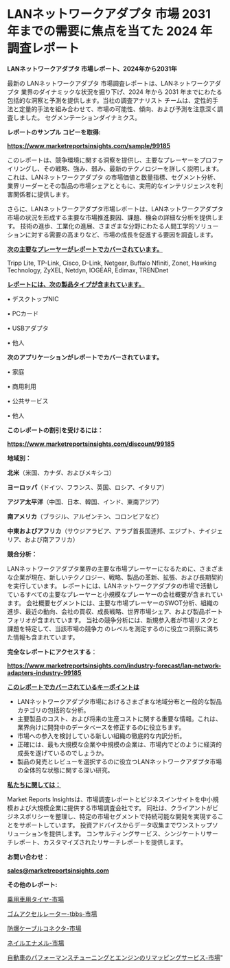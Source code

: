 # LANネットワークアダプタ 市場 2031 年までの需要に焦点を当てた 2024 年調査レポート

<strong>LANネットワークアダプタ 市場レポート、2024年から2031年</strong>

最新の LANネットワークアダプタ 市場調査レポートは、LANネットワークアダプタ 業界のダイナミックな状況を掘り下げ、2024 年から 2031 年までにわたる包括的な洞察と予測を提供します。当社の調査アナリスト チームは、定性的手法と定量的手法を組み合わせて、市場の可能性、傾向、および予測を注意深く調査しました。 セグメンテーションダイナミクス。



<strong>レポートのサンプル コピーを取得:</strong> <a href=https://www.marketreportsinsights.com/sample/99185>

<strong><u>https://www.marketreportsinsights.com/sample/99185</u></strong></a>

このレポートは、競争環境に関する洞察を提供し、主要なプレーヤーをプロファイリングし、その戦略、強み、弱み、最新のテクノロジーを詳しく説明します。 これは、LANネットワークアダプタ の市場価値と数量指標、セグメント分析、業界リーダーとその製品の市場シェアとともに、実用的なインテリジェンスを利害関係者に提供します。

さらに、LANネットワークアダプタ市場レポートは、LANネットワークアダプタ市場の状況を形成する主要な市場推進要因、課題、機会の詳細な分析を提供します。 技術の進歩、工業化の進展、さまざまな分野にわたる人間工学的ソリューションに対する需要の高まりなど、市場の成長を促進する要因を調査します。



<strong><u>次の主要なプレーヤーがレポートでカバーされています。</u></strong>

Tripp Lite, TP-Link, Cisco, D-Link, Netgear, Buffalo Nfiniti, Zonet, Hawking Technology, ZyXEL, Netdyn, IOGEAR, Edimax, TRENDnet



<strong><u><b>レポートには、次の製品タイプが含まれています。</b></u></strong>

• デスクトップNIC

• PCカード

• USBアダプタ

• 他人



<strong><b>次のアプリケーションがレポートでカバーされています。</b></strong>

• 家庭

• 商用利用

• 公共サービス

• 他人



<strong><b>このレポートの割引を受けるには：</b></strong><a href=https://www.marketreportsinsights.com/discount/99185>

<strong><u>https://www.marketreportsinsights.com/discount/99185</u></strong></a>



<strong>地域別：</strong>



<strong>北米</strong>（米国、カナダ、およびメキシコ）



<strong>ヨーロッパ</strong>（ドイツ、フランス、英国、ロシア、イタリア）



<strong>アジア太平洋</strong>（中国、日本、韓国、インド、東南アジア）



<strong>南アメリカ</strong>（ブラジル、アルゼンチン、コロンビアなど）



<strong>中東およびアフリカ</strong>（サウジアラビア、アラブ首長国連邦、エジプト、ナイジェリア、および南アフリカ）



<strong>競合分析：</strong>

LANネットワークアダプタ業界の主要な市場プレーヤーになるために、さまざまな企業が現在、新しいテクノロジー、戦略、製品の革新、拡張、および長期契約を実行しています。 レポートには、LANネットワークアダプタの市場で活動しているすべての主要なプレーヤーと小規模なプレーヤーの会社概要が含まれています。 会社概要セグメントには、主要な市場プレーヤーのSWOT分析、組織の進歩、最近の動向、会社の買収、成長戦略、世界市場シェア、および製品ポートフォリオが含まれています。 当社の競争分析には、新規参入者が市場リスクと課題を特定して、当該市場の競争力 のレベルを測定するのに役立つ洞察に満ちた情報も含まれています。



<strong>完全なレポートにアクセスする</strong>：

<a href=https://www.marketreportsinsights.com/industry-forecast/lan-network-adapters-industry-99185>

<strong><u>https://www.marketreportsinsights.com/industry-forecast/lan-network-adapters-industry-99185</u></strong></a>



<strong><u><b>このレポートでカバーされているキーポイントは</b></u></strong>
<ul>
  <li>LANネットワークアダプタ市場におけるさまざまな地域分布と一般的な製品カテゴリの包括的な分析。</li>
  <li>主要製品のコスト、および将来の生産コストに関する重要な情報。これは、業界向けに開発中のデータベースを修正するのに役立ちます。</li>
  <li>市場への参入を検討している新しい組織の徹底的な内訳分析。</li>
  <li>正確には、最も大規模な企業や中規模の企業は、市場内でどのように経済的成長を遂げているのでしょうか。</li>
  <li>製品の発売とレビューを選択するのに役立つLANネットワークアダプタ市場の全体的な状態に関する深い研究。</li>
</ul>


<strong><u><b>私たちに関しては：</b></u></strong>

Market Reports Insightsは、市場調査レポートとビジネスインサイトを中小規模および大規模企業に提供する市場調査会社です。 同社は、クライアントがビジネスポリシーを整理し、特定の市場セグメントで持続可能な開発を実現することをサポートしています。 投資アドバイスからデータ収集までワンストップソリューションを提供します。 コンサルティングサービス、シンジケートリサーチレポート、カスタマイズされたリサーチレポートを提供します。



<strong><b>お問い合わせ</b></strong>：

<a href=mailto:sales@marketreportsinsights.com>

<strong><u>sales@marketreportsinsights.com</u></strong></a>



<strong>その他のレポート:</strong>

<a href=https://www.linkedin.com/pulse/乗用車用タイヤ-市場-2023-競争分析と事業成長-2030-trend-tracking-toolbox-24-analysis-dltvf/>乗用車用タイヤ-市場</a>

<a href=https://www.linkedin.com/pulse/ゴムアクセルレーター-tbbs-市場-2023-総利益と主要ベンダー-e8xff/>ゴムアクセルレーター-tbbs-市場</a>

<a href=https://www.linkedin.com/pulse/防爆ケーブルコネクタ-市場-2023-総合分析と事業成長戦略-2030-ajwlf/>防爆ケーブルコネクタ-市場</a>

<a href=https://www.linkedin.com/pulse/ネイルエナメル-市場-2023-swot-分析と成長率-2030-trend-titans-360-analysis-jf4ff/>ネイルエナメル-市場</a>

<a href=https://www.linkedin.com/pulse/自動車のパフォーマンスチューニングとエンジンのリマッピングサービス-市場-bacuf/>自動車のパフォーマンスチューニングとエンジンのリマッピングサービス-市場</a>"
